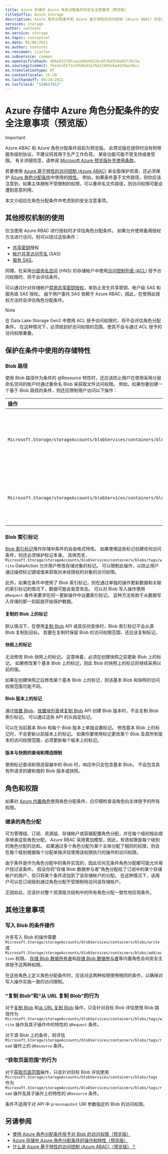```yaml
---
title: Azure 存储中 Azure 角色分配条件的安全注意事项（预览版）
titleSuffix: Azure Storage
description: Azure 角色分配条件和 Azure 基于特性的访问控制 (Azure ABAC) 的安全注意事项。
services: storage
author: santoshc
ms.service: storage
ms.topic: conceptual
ms.date: 05/06/2021
ms.author: santoshc
ms.reviewer: jiacfan
ms.subservice: common
ms.openlocfilehash: 46be6327052aa280b9d23bc05764550a05739c5e
ms.sourcegitcommit: f6e2ea5571e35b9ed3a79a22485eba4d20ae36cc
ms.translationtype: HT
ms.contentlocale: zh-CN
ms.lasthandoff: 09/24/2021
ms.locfileid: "128627912"
---
```

# <a name="security-considerations-for-azure-role-assignment-conditions-in-azure-storage-preview"></a>Azure 存储中 Azure 角色分配条件的安全注意事项（预览版）

> [!IMPORTANT]
> Azure ABAC 和 Azure 角色分配条件目前为预览版。
> 此预览版在提供时没有附带服务级别协议，不建议将其用于生产工作负荷。 某些功能可能不受支持或者受限。
> 有关详细信息，请参阅 [Microsoft Azure 预览版补充使用条款](https://azure.microsoft.com/support/legal/preview-supplemental-terms/)。

若要使用 [Azure 基于特性的访问控制 (Azure ABAC)](storage-auth-abac.md) 来全面保护资源，还必须保护 [Azure 角色分配条件](../../role-based-access-control/conditions-format.md)中使用的[特性](storage-auth-abac-attributes.md)。 例如，如果条件基于文件路径，则你应该注意到，如果主体拥有不受限制的权限，可以重命名文件路径，则访问权限可能会遭到恶意利用。

本文介绍应在角色分配条件中考虑到的安全注意事项。

## <a name="use-of-other-authorization-mechanisms"></a>其他授权机制的使用

仅当使用 Azure RBAC 进行授权时才评估角色分配条件。 如果允许使用备用授权方法进行访问，则可以绕过这些条件：
- [共享密钥](/rest/api/storageservices/authorize-with-shared-key)授权
- [帐户共享访问签名](/rest/api/storageservices/create-account-sas) (SAS)
- [服务 SAS](/rest/api/storageservices/create-service-sas)。

同理，在采用[分层命名空间](../blobs/data-lake-storage-namespace.md) (HNS) 的存储帐户中使用[访问控制列表 (ACL)](../blobs/data-lake-storage-access-control.md) 授予访问权限时，将不会评估条件。

可以通过针对存储帐户[禁用共享密钥授权](shared-key-authorization-prevent.md)，来防止发生共享密钥、帐户级 SAS 和服务级 SAS 授权。 由于用户委托 SAS 依赖于 Azure RBAC，因此，在使用此授权方法时会评估角色分配条件。

> [!NOTE]
> 在 Data Lake Storage Gen2 中使用 ACL 授予访问权限时，将不会评估角色分配条件。 在这种情况下，必须规划好访问权限的范围，使其不会与通过 ACL 授予的访问权限重叠。

## <a name="securing-storage-attributes-used-in-conditions"></a>保护在条件中使用的存储特性

### <a name="blob-path"></a>Blob 路径

使用 Blob 路径作为条件的 @Resource 特性时，还应该防止用户在使用采用分层命名空间的帐户时通过重命名 Blob 来获取文件访问权限。 例如，如果你要创建一个基于 Blob 路径的条件，则还应限制用户访问以下操作：

| 操作 | 描述 |
| :--- | :--- |
| `Microsoft.Storage/storageAccounts/blobServices/containers/blobs/move/action` | 此操作允许客户使用“路径创建”API 重命名文件。 |
| `Microsoft.Storage/storageAccounts/blobServices/containers/blobs/runAsSuperUser/action` | 此操作允许访问各种文件系统和路径操作。 |

### <a name="blob-index-tags"></a>Blob 索引标记

[Blob 索引标记](../blobs/storage-manage-find-blobs.md)用作存储中条件的自由格式特性。 如果使用这些标记创建任何访问条件，则还必须保护标记本身。 具体而言，`Microsoft.Storage/storageAccounts/blobServices/containers/blobs/tags/write` DataAction 允许用户修改存储对象的标记。 可以限制此操作，以防止用户通过操控标记键或值来获取对未经授权的对象的访问权限。

此外，如果在条件中使用了 Blob 索引标记，则在通过单独的操作更新数据和关联的索引标记的情况下，数据可能会易受攻击。 可以对 Blob 写入操作使用 `@Request` 条件来要求在同一更新操作中设置索引标记。 这种方法有助于从数据写入存储的那一刻起就开始保护数据。

#### <a name="tags-on-copied-blobs"></a>复制的 Blob 上的标记

默认情况下，在使用[复制 Blob](/rest/api/storageservices/Copy-Blob) API 或其任何变体时，Blob 索引标记不会从源 Blob 复制到目标。 若要在复制时保留 Blob 的访问权限范围，还应该复制标记。

#### <a name="tags-on-snapshots"></a>快照上的标记

无法修改 Blob 快照上的标记。 这意味着，必须在创建快照之前更新 Blob 上的标记。 如果修改某个基本 Blob 上的标记，则此 Blob 的快照上的标记将继续采用以前的值。

如果在创建快照之后修改某个基本 Blob 上的标记，则该基本 Blob 和快照的访问权限范围可能不同。

#### <a name="tags-on-blob-versions"></a>Blob 版本上的标记

通过[放置 Blob](/rest/api/storageservices/put-blob)、[放置块列表](/rest/api/storageservices/put-block-list)或[复制 Blob](/rest/api/storageservices/Copy-Blob) API 创建 Blob 版本时，不会复制 Blob 索引标记。 可以通过这些 API 的头指定标记。

可以在当前基本 Blob 和每个 Blob 版本上单独设置标记。 修改基本 Blob 上的标记时，不会更新以前版本上的标记。 如果你要使用标记更改某个 Blob 及其所有版本的访问权限范围，必须更新每个版本上的标记。

#### <a name="querying-and-filtering-limitations-for-versions-and-snapshots"></a>版本与快照的查询和筛选限制

使用标记查询和筛选容器中的 Blob 时，响应中只会包含基本 Blob。 不会包含具有所请求的键和值的 Blob 版本或快照。

## <a name="roles-and-permissions"></a>角色和权限

如果对 [Azure 内置角色](../../role-based-access-control/built-in-roles.md)使用角色分配条件，应仔细检查该角色向主体授予的所有权限。

### <a name="inherited-role-assignments"></a>继承的角色分配

可为管理组、订阅、资源组、存储帐户或容器配置角色分配，并在每个级别按此顺序继承这些角色分配。 Azure RBAC 采用累加模型，因此，有效权限是每个级别的角色分配的总和。 如果通过多个角色分配为某个主体分配了相同的权限，则会在每个级别根据每个分配单独评估使用该权限执行的操作的访问权限。

由于条件是作为角色分配中的条件实现的，因此任何无条件角色分配都可能允许用户绕过该条件。 假设你将“存储 Blob 数据参与者”角色分配给了订阅中的某个存储帐户的用户，但只将某个条件添加到了该存储帐户的分配。 在这种情况下，该用户可以在订阅级别通过角色分配不受限制地访问该存储帐户。

正因如此，应该针对整个资源层次结构中的所有角色分配一致性地应用条件。

## <a name="other-considerations"></a>其他注意事项

### <a name="condition-operations-that-write-blobs"></a>写入 Blob 的条件操作

许多写入 Blob 的操作需要 `Microsoft.Storage/storageAccounts/blobServices/containers/blobs/write` 或 `Microsoft.Storage/storageAccounts/blobServices/containers/blobs/add/action` 权限。 [存储 Blob 数据所有者](../../role-based-access-control/built-in-roles.md#storage-blob-data-owner)和[存储 Blob 数据参与者](../../role-based-access-control/built-in-roles.md#storage-blob-data-contributor)等内置角色会向安全主体授予这两种权限。

在这些角色上定义角色分配条件时，应该对这两种权限使用相同的条件，以确保对写入操作实施一致的访问限制。

### <a name="behavior-for-copy-blob-and-copy-blob-from-url"></a>“复制 Blob”和“从 URL 复制 Blob”的行为

对于[复制 Blob](/rest/api/storageservices/Copy-Blob) 和[从 URL 复制 Blob](/rest/api/storageservices/copy-blob-from-url) 操作，只会针对目标 Blob 评估使用 Blob 路径作为 `Microsoft.Storage/storageAccounts/blobServices/containers/blobs/tags/write` 操作及其子操作中的特性的 `@Request` 条件。

对于源 Blob 上的条件，将评估 `Microsoft.Storage/storageAccounts/blobServices/containers/blobs/tags/read` 操作上的 `@Resource` 条件。

### <a name="behavior-for-get-page-ranges"></a>“获取页面范围”的行为

对于[获取页面范围](/rest/api/storageservices/get-page-ranges)操作，只会针对目标 Blob 评估使用 `Microsoft.Storage/storageAccounts/blobServices/containers/blobs/tags` 作为 `Microsoft.Storage/storageAccounts/blobServices/containers/blobs/tags/read` 操作及其子操作上的特性的 `@Resource` 条件。

条件不适用于对 API 中 `prevsnapshot` URI 参数指定的 Blob 的访问权限。

## <a name="see-also"></a>另请参阅

- [使用 Azure 角色分配条件授予对 Blob 的访问权限（预览版）](storage-auth-abac.md)
- [Azure 存储中 Azure 角色分配条件的操作和特性（预览版）](storage-auth-abac-attributes.md)
- [什么是 Azure 基于特性的访问控制 (Azure ABAC)（预览版）？](../../role-based-access-control/conditions-overview.md)
